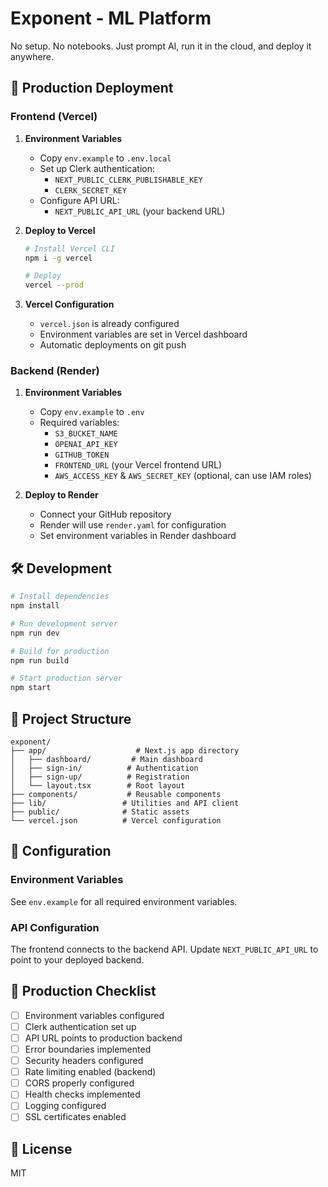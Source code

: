 # Exponent - ML Platform

No setup. No notebooks. Just prompt AI, run it in the cloud, and deploy it anywhere.

## 🚀 Production Deployment

### Frontend (Vercel)

1. **Environment Variables**
   - Copy `env.example` to `.env.local`
   - Set up Clerk authentication:
     - `NEXT_PUBLIC_CLERK_PUBLISHABLE_KEY`
     - `CLERK_SECRET_KEY`
   - Configure API URL:
     - `NEXT_PUBLIC_API_URL` (your backend URL)

2. **Deploy to Vercel**
   ```bash
   # Install Vercel CLI
   npm i -g vercel
   
   # Deploy
   vercel --prod
   ```

3. **Vercel Configuration**
   - `vercel.json` is already configured
   - Environment variables are set in Vercel dashboard
   - Automatic deployments on git push

### Backend (Render)

1. **Environment Variables**
   - Copy `env.example` to `.env`
   - Required variables:
     - `S3_BUCKET_NAME`
     - `OPENAI_API_KEY`
     - `GITHUB_TOKEN`
     - `FRONTEND_URL` (your Vercel frontend URL)
     - `AWS_ACCESS_KEY` & `AWS_SECRET_KEY` (optional, can use IAM roles)

2. **Deploy to Render**
   - Connect your GitHub repository
   - Render will use `render.yaml` for configuration
   - Set environment variables in Render dashboard

## 🛠️ Development

```bash
# Install dependencies
npm install

# Run development server
npm run dev

# Build for production
npm run build

# Start production server
npm start
```

## 📁 Project Structure

```
exponent/
├── app/                    # Next.js app directory
│   ├── dashboard/         # Main dashboard
│   ├── sign-in/          # Authentication
│   ├── sign-up/          # Registration
│   └── layout.tsx        # Root layout
├── components/           # Reusable components
├── lib/                 # Utilities and API client
├── public/              # Static assets
└── vercel.json          # Vercel configuration
```

## 🔧 Configuration

### Environment Variables

See `env.example` for all required environment variables.

### API Configuration

The frontend connects to the backend API. Update `NEXT_PUBLIC_API_URL` to point to your deployed backend.

## 🚨 Production Checklist

- [ ] Environment variables configured
- [ ] Clerk authentication set up
- [ ] API URL points to production backend
- [ ] Error boundaries implemented
- [ ] Security headers configured
- [ ] Rate limiting enabled (backend)
- [ ] CORS properly configured
- [ ] Health checks implemented
- [ ] Logging configured
- [ ] SSL certificates enabled

## 📝 License

MIT


